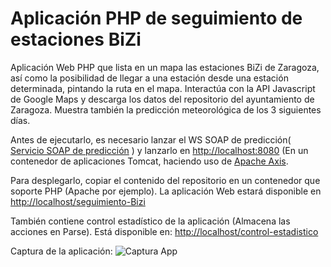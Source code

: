 # Aplicación PHP de seguimiento de estaciones BiZi

Aplicación Web PHP que lista en un mapa las estaciones BiZi de Zaragoza, así como la posibilidad de llegar a una estación desde una estación determinada, pintando la ruta en el mapa. Interactúa con la API Javascript de Google Maps y descarga los datos del repositorio del ayuntamiento de Zaragoza. Muestra también la predicción meteorológica de los 3 siguientes días.

Antes de ejecutarlo, es necesario lanzar el WS SOAP de predicción( [Servicio SOAP de predicción](https://github.com/javiertello/PrediccionSOAP) ) y lanzarlo en [http://localhost:8080](http://localhost:8080) (En un contenedor de aplicaciones Tomcat, haciendo uso de [Apache Axis](http://axis.apache.org/).

Para desplegarlo, copiar el contenido del repositorio en un contenedor que soporte PHP (Apache por ejemplo).
La aplicación Web estará disponible en [http://localhost/seguimiento-Bizi](http://localhost/seguimiento-Bizi)

También contiene control estadístico de la aplicación (Almacena las acciones en Parse). Está disponible en: [http://localhost/control-estadistico](http://localhost/control-estadistico)

Captura de la aplicación:
![Captura App](http://https://github.com/javiertello/BiZi-PHP/blob/master/captura_final.png)
